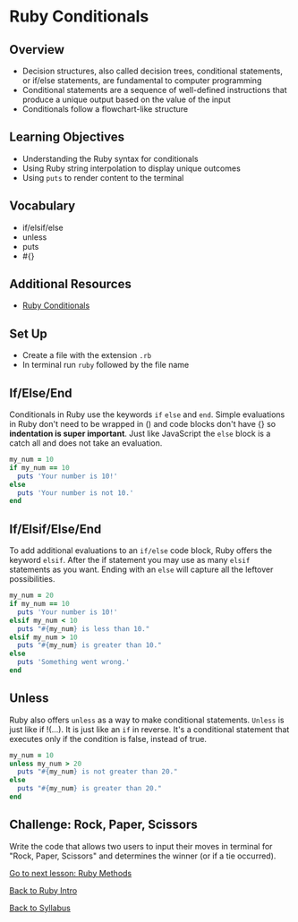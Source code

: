 # Ruby Conditionals

## Overview
- Decision structures, also called decision trees, conditional statements, or if/else statements, are fundamental to computer programming
- Conditional statements are a sequence of well-defined instructions that produce a unique output based on the value of the input
- Conditionals follow a flowchart-like structure

## Learning Objectives
- Understanding the Ruby syntax for conditionals
- Using Ruby string interpolation to display unique outcomes
- Using `puts` to render content to the terminal

## Vocabulary
- if/elsif/else
- unless
- puts
- #{}

## Additional Resources
- <a href="http://ruby-for-beginners.rubymonstas.org/conditionals.html" target="blank">Ruby Conditionals</a>

## Set Up
- Create a file with the extension `.rb`
- In terminal run `ruby` followed by the file name

## If/Else/End

Conditionals in Ruby use the keywords `if` `else` and `end`. Simple evaluations in Ruby don't need to be wrapped in () and code blocks don't have {} so **indentation is super important**. Just like JavaScript the `else` block is a catch all and does not take an evaluation.

```ruby
my_num = 10
if my_num == 10
  puts 'Your number is 10!'
else
  puts 'Your number is not 10.'
end
```

## If/Elsif/Else/End

To add additional evaluations to an `if/else` code block, Ruby offers the keyword `elsif`. After the if statement you may use as many `elsif` statements as you want. Ending with an `else` will capture all the leftover possibilities.

```ruby
my_num = 20
if my_num == 10
  puts 'Your number is 10!'
elsif my_num < 10
  puts "#{my_num} is less than 10."
elsif my_num > 10
  puts "#{my_num} is greater than 10."
else
  puts 'Something went wrong.'
end
```

## Unless

Ruby also offers `unless` as a way to make conditional statements. `Unless` is just like if !(...). It is just like an `if` in reverse. It's a conditional statement that executes only if the condition is false, instead of true.

```ruby
my_num = 10
unless my_num > 20
  puts "#{my_num} is not greater than 20."
else
  puts "#{my_num} is greater than 20."
end
```

## Challenge: Rock, Paper, Scissors

Write the code that allows two users to input their moves in terminal for "Rock, Paper, Scissors" and determines the winner (or if a tie occurred).

[Go to next lesson: Ruby Methods](./methods.md)

[Back to Ruby Intro](./intro.md)

[Back to Syllabus](../README.md)

